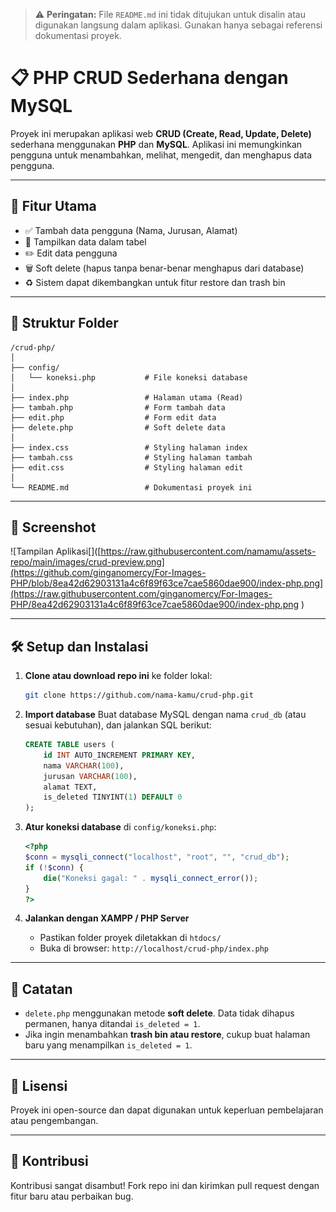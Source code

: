 > ⚠️ **Peringatan:** File `README.md` ini tidak ditujukan untuk disalin atau digunakan langsung dalam aplikasi.
> Gunakan hanya sebagai referensi dokumentasi proyek.

# 📋 PHP CRUD Sederhana dengan MySQL

Proyek ini merupakan aplikasi web **CRUD (Create, Read, Update, Delete)** sederhana menggunakan **PHP** dan **MySQL**. Aplikasi ini memungkinkan pengguna untuk menambahkan, melihat, mengedit, dan menghapus data pengguna.

---

## 🚀 Fitur Utama

* ✅ Tambah data pengguna (Nama, Jurusan, Alamat)
* 📄 Tampilkan data dalam tabel
* ✏️ Edit data pengguna
* 🗑️ Soft delete (hapus tanpa benar-benar menghapus dari database)
* ♻️ Sistem dapat dikembangkan untuk fitur restore dan trash bin

---

## 🧱 Struktur Folder

```
/crud-php/
│
├── config/
│   └── koneksi.php           # File koneksi database
│
├── index.php                 # Halaman utama (Read)
├── tambah.php                # Form tambah data
├── edit.php                  # Form edit data
├── delete.php                # Soft delete data
│
├── index.css                 # Styling halaman index
├── tambah.css                # Styling halaman tambah
├── edit.css                  # Styling halaman edit
│
└── README.md                 # Dokumentasi proyek ini
```

---
## 📸 Screenshot

![Tampilan Aplikasi[]([https://raw.githubusercontent.com/namamu/assets-repo/main/images/crud-preview.png](https://github.com/ginganomercy/For-Images-PHP/blob/8ea42d62903131a4c6f89f63ce7cae5860dae900/index-php.png](https://raw.githubusercontent.com/ginganomercy/For-Images-PHP/8ea42d62903131a4c6f89f63ce7cae5860dae900/index-php.png
)

---

## 🛠️ Setup dan Instalasi

1. **Clone atau download repo ini** ke folder lokal:

   ```bash
   git clone https://github.com/nama-kamu/crud-php.git
   ```

2. **Import database**
   Buat database MySQL dengan nama `crud_db` (atau sesuai kebutuhan), dan jalankan SQL berikut:

   ```sql
   CREATE TABLE users (
       id INT AUTO_INCREMENT PRIMARY KEY,
       nama VARCHAR(100),
       jurusan VARCHAR(100),
       alamat TEXT,
       is_deleted TINYINT(1) DEFAULT 0
   );
   ```

3. **Atur koneksi database** di `config/koneksi.php`:

   ```php
   <?php
   $conn = mysqli_connect("localhost", "root", "", "crud_db");
   if (!$conn) {
       die("Koneksi gagal: " . mysqli_connect_error());
   }
   ?>
   ```

4. **Jalankan dengan XAMPP / PHP Server**

   * Pastikan folder proyek diletakkan di `htdocs/`
   * Buka di browser:
     `http://localhost/crud-php/index.php`

---

## 📌 Catatan

* `delete.php` menggunakan metode **soft delete**. Data tidak dihapus permanen, hanya ditandai `is_deleted = 1`.
* Jika ingin menambahkan **trash bin atau restore**, cukup buat halaman baru yang menampilkan `is_deleted = 1`.

---

## 📄 Lisensi

Proyek ini open-source dan dapat digunakan untuk keperluan pembelajaran atau pengembangan.

---

## 🤝 Kontribusi

Kontribusi sangat disambut! Fork repo ini dan kirimkan pull request dengan fitur baru atau perbaikan bug.
